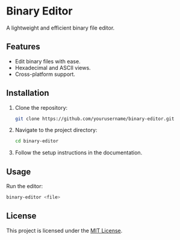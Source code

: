 # Binary Editor

A lightweight and efficient binary file editor.

## Features

- Edit binary files with ease.
- Hexadecimal and ASCII views.
- Cross-platform support.

## Installation

1. Clone the repository:
    ```bash
    git clone https://github.com/yourusername/binary-editor.git
    ```
2. Navigate to the project directory:
    ```bash
    cd binary-editor
    ```
3. Follow the setup instructions in the documentation.

## Usage

Run the editor:
```bash
binary-editor <file>
```

## License

This project is licensed under the [MIT License](LICENSE).